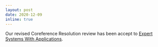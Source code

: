```yaml
---
layout: post
date: 2020-12-09
inline: true
---
```


Our revised Coreference Resolution review has been accept to <a href="https://doi.org/10.1016/j.eswa.2020.114466">Expert Systems With Applications</a>.